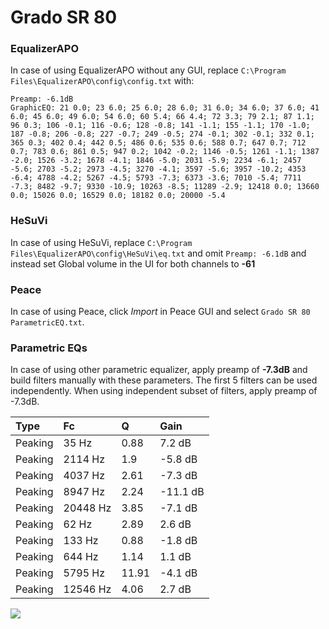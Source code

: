 # Grado SR 80

### EqualizerAPO
In case of using EqualizerAPO without any GUI, replace `C:\Program Files\EqualizerAPO\config\config.txt`
with:
```
Preamp: -6.1dB
GraphicEQ: 21 0.0; 23 6.0; 25 6.0; 28 6.0; 31 6.0; 34 6.0; 37 6.0; 41 6.0; 45 6.0; 49 6.0; 54 6.0; 60 5.4; 66 4.4; 72 3.3; 79 2.1; 87 1.1; 96 0.3; 106 -0.1; 116 -0.6; 128 -0.8; 141 -1.1; 155 -1.1; 170 -1.0; 187 -0.8; 206 -0.8; 227 -0.7; 249 -0.5; 274 -0.1; 302 -0.1; 332 0.1; 365 0.3; 402 0.4; 442 0.5; 486 0.6; 535 0.6; 588 0.7; 647 0.7; 712 0.7; 783 0.6; 861 0.5; 947 0.2; 1042 -0.2; 1146 -0.5; 1261 -1.1; 1387 -2.0; 1526 -3.2; 1678 -4.1; 1846 -5.0; 2031 -5.9; 2234 -6.1; 2457 -5.6; 2703 -5.2; 2973 -4.5; 3270 -4.1; 3597 -5.6; 3957 -10.2; 4353 -6.4; 4788 -4.2; 5267 -4.5; 5793 -7.3; 6373 -3.6; 7010 -5.4; 7711 -7.3; 8482 -9.7; 9330 -10.9; 10263 -8.5; 11289 -2.9; 12418 0.0; 13660 0.0; 15026 0.0; 16529 0.0; 18182 0.0; 20000 -5.4
```

### HeSuVi
In case of using HeSuVi, replace `C:\Program Files\EqualizerAPO\config\HeSuVi\eq.txt` and omit `Preamp:
-6.1dB` and instead set Global volume in the UI for both channels to **-61**

### Peace
In case of using Peace, click *Import* in Peace GUI and select `Grado SR 80 ParametricEQ.txt`.

### Parametric EQs
In case of using other parametric equalizer, apply preamp of **-7.3dB** and build filters manually
with these parameters. The first 5 filters can be used independently.
When using independent subset of filters, apply preamp of -7.3dB.

| Type    | Fc       |     Q | Gain     |
|:--------|:---------|:------|:---------|
| Peaking | 35 Hz    |  0.88 | 7.2 dB   |
| Peaking | 2114 Hz  |  1.9  | -5.8 dB  |
| Peaking | 4037 Hz  |  2.61 | -7.3 dB  |
| Peaking | 8947 Hz  |  2.24 | -11.1 dB |
| Peaking | 20448 Hz |  3.85 | -7.1 dB  |
| Peaking | 62 Hz    |  2.89 | 2.6 dB   |
| Peaking | 133 Hz   |  0.88 | -1.8 dB  |
| Peaking | 644 Hz   |  1.14 | 1.1 dB   |
| Peaking | 5795 Hz  | 11.91 | -4.1 dB  |
| Peaking | 12546 Hz |  4.06 | 2.7 dB   |

![](https://raw.githubusercontent.com/jaakkopasanen/AutoEq/master/results/headphonecom/sbaf-serious/Grado%20SR%2080/Grado%20SR%2080.png)